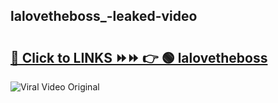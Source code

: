 
 ## lalovetheboss_-leaked-video 

# <h2><a href="https://clipsfans.com/lalovetheboss_&ref=git">🔗 Click to LINKS ⏩⏩ 👉 🟢 lalovetheboss  </a></h2>

<a href="https://clipsfans.com/lalovetheboss_&ref=git" rel="nofollow" data-target="animated-image.originalLink"><img src="https://i.ibb.co.com/xMMVF88/686577567.gif" alt="Viral Video Original" style="max-width: 100%; display: inline-block;" data-target="animated-image.originalImage"></a>
